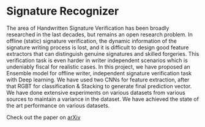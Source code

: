 # Signature Recognizer

The area of Handwritten Signature Verification has been broadly researched in the last decades, but remains an open research problem. In offline (static) signature verification, the dynamic information of the signature writing process is lost, and it is difficult to design good feature extractors that can distinguish genuine signatures and skilled forgeries. This verification task is even harder in writer independent scenarios which is undeniably fiscal for realistic cases. In this project, we have proposed an Ensemble model for offline writer, independent signature verification task with Deep learning. We have used two CNNs for feature extraction, after that RGBT for classification & Stacking to generate final prediction vector. We have done extensive experiments on various datasets from various sources to maintain a variance in the dataset. We have achieved the state of the art performance on various datasets.

Check out the paper on [arXiv](https://arxiv.org/abs/1901.06494)
